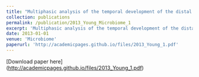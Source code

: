```yaml
---
title: "Multiphasic analysis of the temporal development of the distal gut microbiota in patients following ileal pouch anal anastomosis"
collection: publications
permalink: /publication/2013_Young_Microbiome_1
excerpt: 'Multiphasic analysis of the temporal development of the distal gut microbiota in patients following ileal pouch anal anastomosis'
date: 2013-01-01
venue: 'Microbiome'
paperurl: 'http://academicpages.github.io/files/2013_Young_1.pdf'
---
```

[Download paper here] (http://academicpages.github.io/files/2013_Young_1.pdf)
